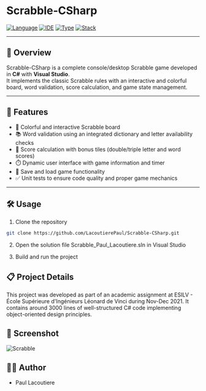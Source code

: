 # Scrabble-CSharp

[![Language](https://img.shields.io/badge/Language-C%23-blue?style=flat-square)](https://docs.microsoft.com/en-us/dotnet/csharp/)
[![IDE](https://img.shields.io/badge/IDE-Visual_Studio-purple?style=flat-square)](https://visualstudio.microsoft.com/)
[![Type](https://img.shields.io/badge/Type-Game-orange?style=flat-square)]()
[![Stack](https://img.shields.io/badge/Tests-C%23·Visual_Studio·Unit_Tests-green?style=flat-square)]()

---

## 🧩 Overview

Scrabble-CSharp is a complete console/desktop Scrabble game developed in **C#** with **Visual Studio**.  
It implements the classic Scrabble rules with an interactive and colorful board, word validation, score calculation, and game state management.

---

## 🚀 Features

- 🎲 Colorful and interactive Scrabble board  
- 📚 Word validation using an integrated dictionary and letter availability checks  
- 🔢 Score calculation with bonus tiles (double/triple letter and word scores)  
- ⏱️ Dynamic user interface with game information and timer  
- 💾 Save and load game functionality  
- ✅ Unit tests to ensure code quality and proper game mechanics  

---

## 🛠 Usage

1. Clone the repository  
 ```bash
 git clone https://github.com/LacoutierePaul/Scrabble-CSharp.git
```

2. Open the solution file Scrabble_Paul_Lacoutiere.sln in Visual Studio

3. Build and run the project

## 📋 Project Details
This project was developed as part of an academic assignment at ESILV - École Supérieure d'Ingénieurs Léonard de Vinci during Nov-Dec 2021.
It contains around 3000 lines of well-structured C# code implementing object-oriented design principles.

## 📸 Screenshot
![Scrabble](https://github.com/user-attachments/assets/d9b39856-06ec-4db0-ac46-71b0725c028e)

## 👨‍💻 Author
- Paul Lacoutiere


